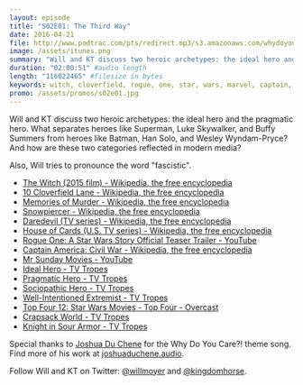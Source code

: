 ```yaml
---
layout: episode
title: "S02E01: The Third Way"
date: 2016-04-21
file: http://www.podtrac.com/pts/redirect.mp3/s3.amazonaws.com/whydoyoucare.fm/Why+Do+You+Care+-+S02E01.mp3
image: /assets/itunes.png
summary: "Will and KT discuss two heroic archetypes: the ideal hero and the pragmatic hero. What separates heroes like Superman, Luke Skywalker, and Buffy Summers from heroes like Batman, Han Solo, and Wesley Wyndam-Pryce? And how are these two categories reflected in modern media?"
duration: "02:00:51" #audio length
length: "116022465" #filesize in bytes
keywords: witch, cloverfield, rogue, one, star, wars, marvel, captain, america, game, thrones, batman, superman, dark, tower, buffy, angel, daredevil
promo: /assets/promos/s02e01.jpg
---
```


Will and KT discuss two heroic archetypes: the ideal hero and the pragmatic hero. What separates heroes like Superman, Luke Skywalker, and Buffy Summers from heroes like Batman, Han Solo, and Wesley Wyndam-Pryce? And how are these two categories reflected in modern media?

Also, Will tries to pronounce the word "fascistic".

<ul>
  <li><a href="https://en.wikipedia.org/wiki/The_Witch_(2015_film)">The Witch (2015 film) - Wikipedia, the free encyclopedia</a></li>
  <li><a href="https://en.wikipedia.org/wiki/10_Cloverfield_Lane">10 Cloverfield Lane - Wikipedia, the free encyclopedia</a></li>
  <li><a href="https://en.wikipedia.org/wiki/Memories_of_Murder">Memories of Murder - Wikipedia, the free encyclopedia</a></li>
  <li><a href="https://en.wikipedia.org/wiki/Snowpiercer">Snowpiercer - Wikipedia, the free encyclopedia</a></li>
  <li><a href="https://en.wikipedia.org/wiki/Daredevil_(TV_series)">Daredevil (TV series) - Wikipedia, the free encyclopedia</a></li>
  <li><a href="https://en.wikipedia.org/wiki/House_of_Cards_(U.S._TV_series)">House of Cards (U.S. TV series) - Wikipedia, the free encyclopedia</a></li>
  <li><a href="https://www.youtube.com/watch?v=Wji-BZ0oCwg">Rogue One: A Star Wars Story Official Teaser Trailer - YouTube</a></li>
  <li><a href="https://en.wikipedia.org/wiki/Captain_America:_Civil_War">Captain America: Civil War - Wikipedia, the free encyclopedia</a></li>
  <li><a href="https://www.youtube.com/channel/UCkDSAQ_5-yx5hmuvUcsJL7A">Mr Sunday Movies - YouTube</a></li>
  <li><a href="http://tvtropes.org/pmwiki/pmwiki.php/Main/IdealHero">Ideal Hero - TV Tropes</a></li>
  <li><a href="http://tvtropes.org/pmwiki/pmwiki.php/Main/PragmaticHero">Pragmatic Hero - TV Tropes</a></li>
  <li><a href="http://tvtropes.org/pmwiki/pmwiki.php/Main/SociopathicHero">Sociopathic Hero - TV Tropes</a></li>
  <li><a href="http://tvtropes.org/pmwiki/pmwiki.php/Main/WellIntentionedExtremist">Well-Intentioned Extremist - TV Tropes</a></li>
  <li><a href="https://overcast.fm/+FC5qtbGG0/34:28">Top Four 12: Star Wars Movies - Top Four - Overcast</a></li>
  <li><a href="http://tvtropes.org/pmwiki/pmwiki.php/Main/CrapsackWorld">Crapsack World - TV Tropes</a></li>
  <li><a href="http://tvtropes.org/pmwiki/pmwiki.php/Main/KnightInSourArmor">Knight in Sour Armor - TV Tropes</a></li>
</ul>

Special thanks to [Joshua Du Chene](http://joshuaduchene.audio) for the Why Do You Care?! theme song. Find more of his work at [joshuaduchene.audio](http://joshuaduchene.audio).

Follow Will and KT on Twitter: [@willmoyer](https://twitter.com/willmoyer) and [@kingdomhorse](https://twitter.com/kingdomhorse).